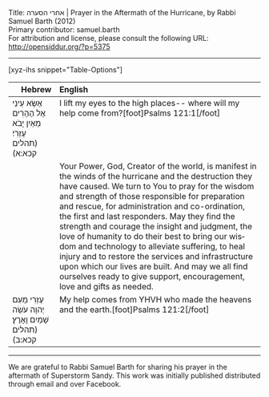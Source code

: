 <html>
<head></head>
<body>
Title: אחרי הסערה | Prayer in the Aftermath of the Hurricane, by Rabbi Samuel Barth (2012)<br />
Primary contributor: samuel.barth<br />
For attribution and license, please consult the following URL: <a href="http://opensiddur.org/?p=5375">http://opensiddur.org/?p=5375</a>
<p />
<hr />

[xyz-ihs snippet="Table-Options"]<table style="margin-left: auto; margin-right: auto;" class="draggable">
<thead><tr><th id="x" style="text-align: right;">Hebrew</th><th style="text-align: left;">English</th></tr></thead>
<tbody>
<tr>
<td style="vertical-align:top;">
<div class="liturgy" lang="he">
אֶשָּׂא עֵינַי אֶל הֶהָרִים 
מֵאַיִן יָבֹא עֶזְרִי׃ <span class="citation">(תהלים קכא:א)</span>
</span></div></td>
 
<td style="vertical-align:top;"><div class="english" lang="en">
I lift my eyes to the high places-- 
where will my help come from?[foot]Psalms 121:1[/foot]
</div></td></tr>


<tr><td style="vertical-align:top;"><div class="liturgy" lang="he">
</span></div></td>
 
<td style="vertical-align:top;"><div class="english" lang="en">
Your Power, God, Creator of the world, 
is manifest in the winds of the hurricane 
and the destruction they have caused. 
We turn to You to pray for the wisdom and strength 
of those responsible for preparation and rescue, 
for administration and co-ordination, 
the first and last responders. 
May they find the strength and courage 
the insight and judgment, 
the love of humanity to do their best 
to bring our wisdom and technology 
to alleviate suffering, to heal injury 
and to restore the services and infrastructure 
upon which our lives are built. 
And may we all find ourselves ready 
to give support, encouragement, 
love and gifts as needed.
</div></td></tr>


<tr><td style="vertical-align:top;"><div class="liturgy" lang="he">
עֶזְרִי מֵעִם יְהוָה עֹשֵׂה שָׁמַיִם וָאָרֶץ׃ <span class="citation">(תהלים קכא:ב)</span>
</span></div></td>
 
<td style="vertical-align:top;"><div class="english" lang="en">
My help comes from YHVH who made the heavens and the earth.[foot]Psalms 121:2[/foot]
</td>
</tr>
</tbody></table>

<hr />

We are grateful to Rabbi Samuel Barth for sharing his prayer in the aftermath of Superstorm Sandy. This work was initially published distributed through email and over Facebook.
</body>
</html>